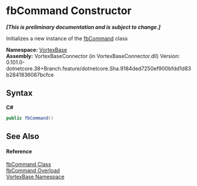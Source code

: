 # fbCommand Constructor 
 _**\[This is preliminary documentation and is subject to change.\]**_

Initializes a new instance of the <a href="T_VortexBase_fbCommand.md">fbCommand</a> class

**Namespace:**&nbsp;<a href="N_VortexBase.md">VortexBase</a><br />**Assembly:**&nbsp;VortexBaseConnector (in VortexBaseConnector.dll) Version: 0.101.0-dotnetcore.38+Branch.feature/dotnetcore.Sha.9184ded7250ef900bfdd1d83b2841836087bcfce

## Syntax

**C#**<br />
``` C#
public fbCommand()
```


## See Also


#### Reference
<a href="T_VortexBase_fbCommand.md">fbCommand Class</a><br /><a href="Overload_VortexBase_fbCommand__ctor.md">fbCommand Overload</a><br /><a href="N_VortexBase.md">VortexBase Namespace</a><br />
